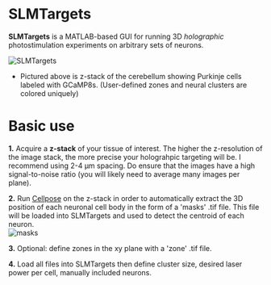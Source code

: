 # SLMTargets
**SLMTargets** is a MATLAB-based GUI for running 3D _holographic_ photostimulation experiments on arbitrary sets of neurons.

![SLMTargets](https://user-images.githubusercontent.com/81040584/191542064-5f83f272-53fc-4393-b11a-1dc8494e90d4.gif)  
* Pictured above is z-stack of the cerebellum showing Purkinje cells labeled with GCaMP8s.  (User-defined zones and neural clusters are colored uniquely)

# Basic use
**1.** Acquire a **z-stack** of your tissue of interest. The higher the z-resolution of the image stack, the more precise your holograhpic targeting will be. I recommend using 2-4 µm spacing. Do ensure that the images have a high signal-to-noise ratio (you will likely need to average many images per plane).  

**2.** Run [Cellpose](https://github.com/MouseLand/cellpose) on the z-stack in order to automatically extract the 3D position of each neuronal cell body in the form of a 'masks' .tif file. This file will be loaded into SLMTargets and used to detect the centroid of each neuron.  
          ![masks](https://user-images.githubusercontent.com/81040584/191570971-2d93cfdc-04a0-47f9-8645-fdbd26b1efa8.gif)  
          
**3.** Optional: define zones in the xy plane with a 'zone' .tif file.  

**4.** Load all files into SLMTargets then define cluster size, desired laser power per cell, manually included neurons.  


